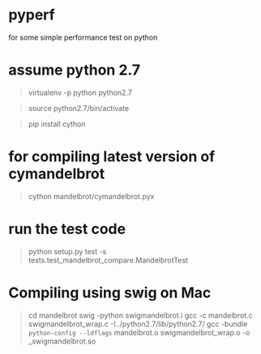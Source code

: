 pyperf
======

for some simple performance test on python
# assume python 2.7

> virtualenv -p python python2.7

> source python2.7/bin/activate

> pip install cython

# for compiling latest version of cymandelbrot
> cython mandelbrot/cymandelbrot.pyx

# run the test code
> python setup.py test -s tests.test_mandelbrot_compare.MandelbrotTest

# Compiling using swig on Mac
> cd mandelbrot
> swig -python swigmandelbrot.i 
> gcc -c mandelbrot.c swigmandelbrot_wrap.c -I../python2.7/lib/python2.7/
> gcc -bundle `python-config --ldflags` mandelbrot.o swigmandelbrot_wrap.o -o _swigmandelbrot.so